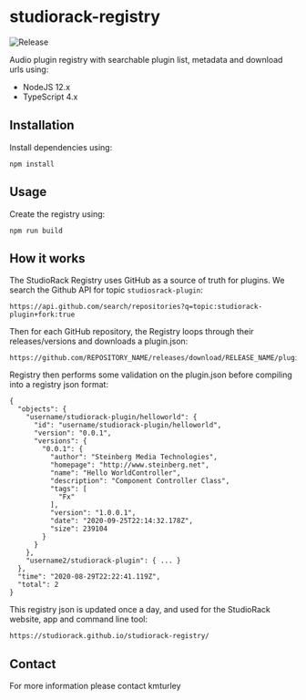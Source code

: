 # studiorack-registry
![Release](https://github.com/studiorack/studiorack-registry/workflows/Release/badge.svg)

Audio plugin registry with searchable plugin list, metadata and download urls using:

* NodeJS 12.x
* TypeScript 4.x


## Installation

Install dependencies using:

    npm install


## Usage

Create the registry using:

    npm run build


## How it works

The StudioRack Registry uses GitHub as a source of truth for plugins. We search the Github API for topic `studiosrack-plugin`:

    https://api.github.com/search/repositories?q=topic:studiorack-plugin+fork:true

Then for each GitHub repository, the Registry loops through their releases/versions and downloads a plugin.json:

    https://github.com/REPOSITORY_NAME/releases/download/RELEASE_NAME/plugin.json

Registry then performs some validation on the plugin.json before compiling into a registry json format:

    {
      "objects": {
        "username/studiorack-plugin/helloworld": {
          "id": "username/studiorack-plugin/helloworld",
          "version": "0.0.1",
          "versions": {
            "0.0.1": {
              "author": "Steinberg Media Technologies",
              "homepage": "http://www.steinberg.net",
              "name": "Hello WorldController",
              "description": "Component Controller Class",
              "tags": [
                "Fx"
              ],
              "version": "1.0.0.1",
              "date": "2020-09-25T22:14:32.178Z",
              "size": 239104
            }
          }
        },
        "username2/studiorack-plugin": { ... }
      },
      "time": "2020-08-29T22:22:41.119Z",
      "total": 2
    }

This registry json is updated once a day, and used for the StudioRack website, app and command line tool:

    https://studiorack.github.io/studiorack-registry/


## Contact

For more information please contact kmturley

